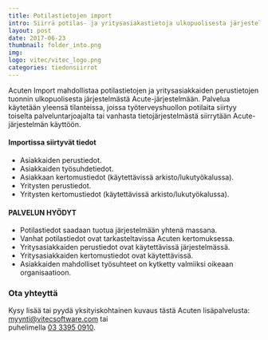 ```yaml
---
title: Potilastietojen import
intro: Siirrä potilas- ja yritysasiakastietoja ulkopuolisesta järjestelmästä Acute-järjestelmään.
layout: post
date: 2017-06-23
thumbnail: folder_into.png
img: 
logo: vitec/vitec_logo.png
categories: tiedonsiirrot
---
```

Acuten Import mahdollistaa potilastietojen ja yritysasiakkaiden perustietojen tuonnin ulkopuolisesta järjestelmästä  Acute-järjestelmään. Palvelua käytetään yleensä tilanteissa, joissa työterveyshuollon potilaita siirtyy toiselta palveluntarjoajalta tai vanhasta tietojärjestelmästä siirrytään Acute-järjestelmän käyttöön.

#### Importissa siirtyvät tiedot

- Asiakkaiden perustiedot.
- Asiakkaiden työsuhdetiedot. 
- Asiakkaan kertomustiedot (käytettävissä arkisto/lukutyökalussa).
- Yritysten perustiedot.
- Yritysten kertomustiedot  (käytettävissä arkisto/lukutyökalussa).

#### PALVELUN HYÖDYT

- Potilastiedot saadaan tuotua järjestelmään yhtenä massana.
- Vanhat potilastiedot ovat tarkasteltavissa Acuten kertomuksessa.
- Yritysasiakkaiden perustiedot ovat käytettävissä järjestelmässä.
- Yritysasiakkaiden kertomustiedot ovat käytettävissä.
- Asiakkaiden mahdolliset työsuhteet on kytketty valmiiksi oikeaan organisaatioon.

### Ota yhteyttä

Kysy lisää tai pyydä yksityiskohtainen kuvaus tästä Acuten lisäpalvelusta: 
[myynti@vitecsoftware.com](mailto://myynti@vitecsoftware.com) tai  
puhelimella [03 3395 0910](tel://+358333950910).
